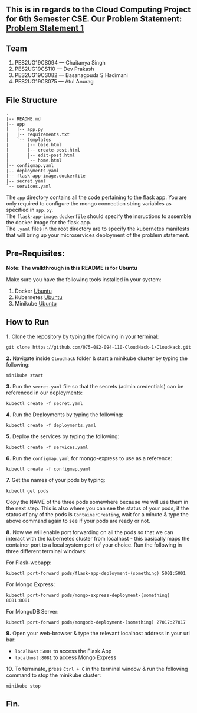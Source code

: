 This is in regards to the Cloud Computing Project for 6th Semester CSE. 
Our Problem Statement: [Problem Statement 1](https://github.com/Teaching-Assistants-of-Cloud-Computing/CloudHack/tree/master/Problem%20Statement%201)
---
## Team
1. PES2UG19CS094 — Chaitanya Singh
2. PES2UG19CS110 — Dev Prakash
3. PES2UG19CS082 — Basanagouda S Hadimani
4. PES2UG19CS075 — Atul Anurag

## File Structure
```
.
|-- README.md
|-- app
|   |-- app.py
|   |-- requirements.txt
|   `-- templates
|       |-- base.html
|       |-- create-post.html
|       |-- edit-post.html
|       `-- home.html
|-- configmap.yaml
|-- deployments.yaml
|-- flask-app-image.dockerfile
|-- secret.yaml
`-- services.yaml
```
The `app` directory contains all the code pertaining to the flask app. You are only required to configure the mongo connection string variables as specified in `app.py`.  
The `flask-app-image.dockerfile` should specify the insructions to assemble the docker image for the flask app.  
The `.yaml` files in the root directory are to specify the kubernetes manifests that will bring up your microservices deployment of the problem statement.

## Pre-Requisites:

**Note: The walkthrough in this README is for Ubuntu**

Make sure you have the following tools installed in your system:
1. Docker [Ubuntu](https://docs.docker.com/engine/install/ubuntu/#:~:text=Install%20from%20a%20package&text=Go%20to%20https%3A%2F%2Fdownload,version%20you%20want%20to%20install) 
2. Kubernetes [Ubuntu](https://kubernetes.io/docs/tasks/tools/install-kubectl-linux/)
3. Minikube [Ubuntu](https://minikube.sigs.k8s.io/docs/start/)

## How to Run
**1.** Clone the repository by typing the following in your terminal:
```
git clone https://github.com/075-082-094-110-CloudHack-1/CloudHack.git
```
**2.** Navigate inside `Cloudhack` folder & start a minikube cluster by typing the following:
```
minikube start
```
**3.** Run the `secret.yaml` file so that the secrets (admin credentials) can be referenced in our deployments:
```
kubectl create -f secret.yaml
```
**4.** Run the Deployments by typing the following: 
```
kubectl create -f deployments.yaml
```
**5.** Deploy the services by typing the following:
```
kubectl create -f services.yaml
```
**6.** Run the `configmap.yaml` for mongo-express to use as a reference: 
```
kubectl create -f configmap.yaml
```
**7.** Get the names of your pods by typing:
```
kubectl get pods
```
Copy the NAME of the three pods somewhere because we will use them in the next step. This is also where you can see the status of your pods, if the status of any of the pods is `ContainerCreating`, wait for a minute & type the above command again to see if your pods are ready or not. 

**8.** Now we will enable port forwarding on all the pods so that we can interact with the kubernetes cluster from localhost - this basically maps the container port to a local system port of your choice. Run the following in three different terminal windows:

For Flask-webapp:
```
kubectl port-forward pods/flask-app-deployment-(something) 5001:5001
```
For Mongo Express:
```
kubectl port-forward pods/mongo-express-deployment-(something) 8081:8081
```
For MongoDB Server:
```
kubectl port-forward pods/mongodb-deployment-(something) 27017:27017
```

**9.** Open your web-browser & type the relevant localhost address in your url bar: 
- `localhost:5001` to access the Flask App
- `localhost:8081` to access Mongo Express

**10.** To terminate, press `Ctrl + C` in the terminal window & run the following command to stop the minikube cluster:
```
minikube stop
```

## Fin.

